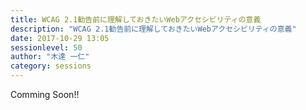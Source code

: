 ```yaml
---
title: WCAG 2.1勧告前に理解しておきたいWebアクセシビリティの意義
description: "WCAG 2.1勧告前に理解しておきたいWebアクセシビリティの意義"
date: 2017-10-29 13:05
sessionlevel: 50
author: "木達 一仁"
category: sessions
---
```

Comming Soon!!
